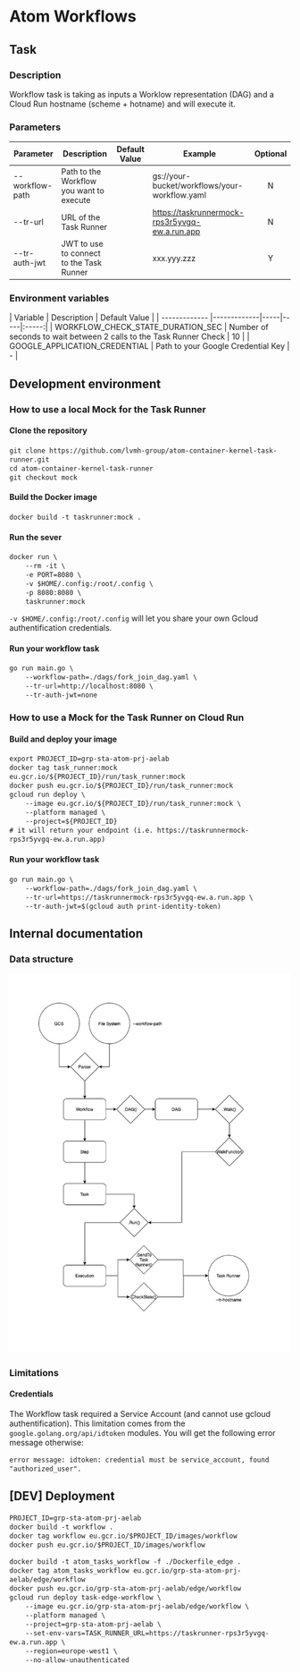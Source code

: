 # Atom Workflows

## Task
### Description
Workflow task is taking as inputs a Worklow representation (DAG) and a Cloud Run
hostname (scheme + hotname) and will execute it.

### Parameters
| Parameter | Description | Default Value | Example | Optional |
| ------------- |-------------|-----|-----|:-----:|
| --workflow-path | Path to the Workflow you want to execute |  |gs://your-bucket/workflows/your-workflow.yaml | N |
| --tr-url | URL of the Task Runner |  |https://taskrunnermock-rps3r5yvgq-ew.a.run.app | N |
| --tr-auth-jwt | JWT to use to connect to the Task Runner |  |xxx.yyy.zzz | Y |

### Environment variables
| Variable | Description | Default Value |
| ------------- |-------------|-----|-----|:-----:|
| WORKFLOW_CHECK_STATE_DURATION_SEC | Number of seconds to wait between 2 calls to the Task Runner Check | 10 |
| GOOGLE_APPLICATION_CREDENTIAL | Path to your Google Credential Key | - |

## Development environment
### How to use a local Mock for the Task Runner

#### Clone the repository
```
git clone https://github.com/lvmh-group/atom-container-kernel-task-runner.git
cd atom-container-kernel-task-runner
git checkout mock
```

#### Build the Docker image
```
docker build -t taskrunner:mock .
```

#### Run the sever
```
docker run \
    --rm -it \
    -e PORT=8080 \
    -v $HOME/.config:/root/.config \
    -p 8080:8080 \
    taskrunner:mock
```
`-v $HOME/.config:/root/.config` will let you share your own Gcloud authentification credentials.

#### Run your workflow task
```
go run main.go \
    --workflow-path=./dags/fork_join_dag.yaml \
    --tr-url=http://localhost:8080 \
    --tr-auth-jwt=none
```

### How to use a Mock for the Task Runner on Cloud Run
#### Build and deploy your image
```
export PROJECT_ID=grp-sta-atom-prj-aelab
docker tag task_runner:mock eu.gcr.io/${PROJECT_ID}/run/task_runner:mock
docker push eu.gcr.io/${PROJECT_ID}/run/task_runner:mock
gcloud run deploy \
    --image eu.gcr.io/${PROJECT_ID}/run/task_runner:mock \
    --platform managed \
    --project=${PROJECT_ID}
# it will return your endpoint (i.e. https://taskrunnermock-rps3r5yvgq-ew.a.run.app)
```
#### Run your workflow task
```
go run main.go \
    --workflow-path=./dags/fork_join_dag.yaml \
    --tr-url=https://taskrunnermock-rps3r5yvgq-ew.a.run.app \
    --tr-auth-jwt=$(gcloud auth print-identity-token)
```

## Internal documentation

### Data structure
![Data Structure](doc/data-structures.jpg "Data Structure")

### Limitations
#### Credentials
The Workflow task required a Service Account (and cannot use gcloud authentification). This limitation
comes from the `google.golang.org/api/idtoken` modules. You will get the following error message otherwise:
```
error message: idtoken: credential must be service_account, found "authorized_user".
```

## [DEV] Deployment
```
PROJECT_ID=grp-sta-atom-prj-aelab
docker build -t workflow .
docker tag workflow eu.gcr.io/$PROJECT_ID/images/workflow          
docker push eu.gcr.io/$PROJECT_ID/images/workflow
```

```
docker build -t atom_tasks_workflow -f ./Dockerfile_edge .
docker tag atom_tasks_workflow eu.gcr.io/grp-sta-atom-prj-aelab/edge/workflow
docker push eu.gcr.io/grp-sta-atom-prj-aelab/edge/workflow
gcloud run deploy task-edge-workflow \
    --image eu.gcr.io/grp-sta-atom-prj-aelab/edge/workflow \
    --platform managed \
    --project=grp-sta-atom-prj-aelab \
    --set-env-vars=TASK_RUNNER_URL=https://taskrunner-rps3r5yvgq-ew.a.run.app \
    --region=europe-west1 \
    --no-allow-unauthenticated
```